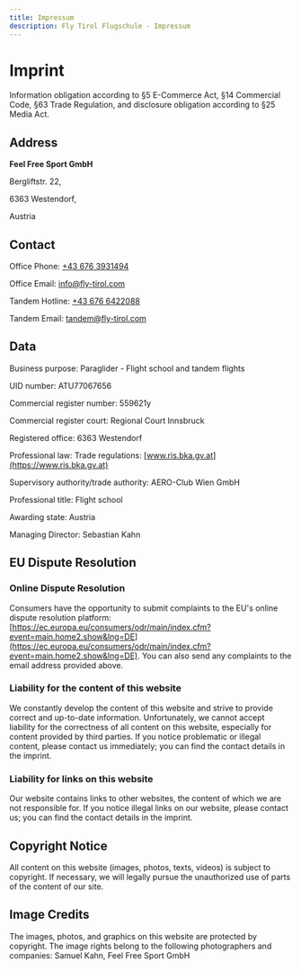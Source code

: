 ```yaml
---
title: Impressum
description: Fly Tirol Flugschule - Impressum
---
```

# Imprint

Information obligation according to §5 E-Commerce Act, §14 Commercial Code, §63 Trade Regulation, and disclosure obligation according to §25 Media Act.

## Address
**Feel Free Sport GmbH**

Bergliftstr. 22,

6363 Westendorf,

Austria

## Contact

Office Phone: [ +43 676 3931494](tel:+436763931494)

Office Email: [info@fly-tirol.com](mailto:info@fly-tirol.com)

Tandem Hotline: [ +43 676 6422088](tel:+436766422088)

Tandem Email: [tandem@fly-tirol.com](mailto:tandem@fly-tirol.com)

## Data

Business purpose: Paraglider - Flight school and tandem flights

UID number: ATU77067656

Commercial register number: 559621y

Commercial register court:  Regional Court Innsbruck

Registered office: 6363 Westendorf

Professional law: Trade regulations: [www.ris.bka.gv.at](https://www.ris.bka.gv.at)

Supervisory authority/trade authority: AERO-Club Wien GmbH

Professional title: Flight school

Awarding state: Austria

Managing Director: Sebastian Kahn

## EU Dispute Resolution

### Online Dispute Resolution

Consumers have the opportunity to submit complaints to the EU's online dispute resolution platform: [https://ec.europa.eu/consumers/odr/main/index.cfm?event=main.home2.show&lng=DE](https://ec.europa.eu/consumers/odr/main/index.cfm?event=main.home2.show&lng=DE). You can also send any complaints to the email address provided above.

### Liability for the content of this website

We constantly develop the content of this website and strive to provide correct and up-to-date information. Unfortunately, we cannot accept liability for the correctness of all content on this website, especially for content provided by third parties. If you notice problematic or illegal content, please contact us immediately; you can find the contact details in the imprint.

### Liability for links on this website

Our website contains links to other websites, the content of which we are not responsible for. If you notice illegal links on our website, please contact us; you can find the contact details in the imprint.

## Copyright Notice

All content on this website (images, photos, texts, videos) is subject to copyright. If necessary, we will legally pursue the unauthorized use of parts of the content of our site.

## Image Credits

The images, photos, and graphics on this website are protected by copyright. The image rights belong to the following photographers and companies: Samuel Kahn, Feel Free Sport GmbH
